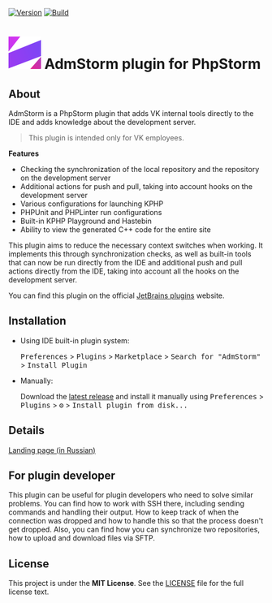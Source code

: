 [![Version](https://img.shields.io/jetbrains/plugin/v/18535-admstorm.svg)](https://plugins.jetbrains.com/plugin/18535-admstorm)
[![Build](https://github.com/vkcom/admstorm/actions/workflows/build.yml/badge.svg)](https://github.com/vkcom/admstorm/actions/workflows/build.yml)

# <img src="src/main/resources/META-INF/pluginIcon.svg"> AdmStorm plugin for PhpStorm

## About

AdmStorm is a PhpStorm plugin that adds VK internal tools directly to the IDE and adds knowledge about the development
server.

> This plugin is intended only for VK employees.

**Features**

- Checking the synchronization of the local repository and the repository on the development server
- Additional actions for push and pull, taking into account hooks on the development server
- Various configurations for launching KPHP
- PHPUnit and PHPLinter run configurations
- Built-in KPHP Playground and Hastebin
- Ability to view the generated C++ code for the entire site

This plugin aims to reduce the necessary context switches when working. It implements this through synchronization
checks, as well as built-in tools that can now be run directly from the IDE and additional push and pull actions
directly from the IDE, taking into account all the hooks on the development server.

You can find this plugin on the official [JetBrains plugins](https://plugins.jetbrains.com/plugin/18535-admstorm)
website.

## Installation

- Using IDE built-in plugin system:

  <kbd>Preferences</kbd> > <kbd>Plugins</kbd> > <kbd>Marketplace</kbd> > <kbd>Search for "AdmStorm"</kbd> >
  <kbd>Install Plugin</kbd>

- Manually:

  Download the [latest release](https://github.com/VKCOM/admstorm/releases/latest) and install it manually using
  <kbd>Preferences</kbd> > <kbd>Plugins</kbd> > <kbd>⚙️</kbd> > <kbd>Install plugin from disk...</kbd>

## Details

[Landing page (in Russian)](https://vkcom.github.io/admstorm/)

## For plugin developer

This plugin can be useful for plugin developers who need to solve similar problems. You can find how to work with SSH
there, including sending commands and handling their output. How to keep track of when the connection was dropped and
how to handle this so that the process doesn't get dropped. Also, you can find how you can synchronize two repositories,
how to upload and download files via SFTP.

## License

This project is under the **MIT License**. See the [LICENSE](https://github.com/VKCOM/admstorm/blob/master/LICENSE) file
for the full license text.

